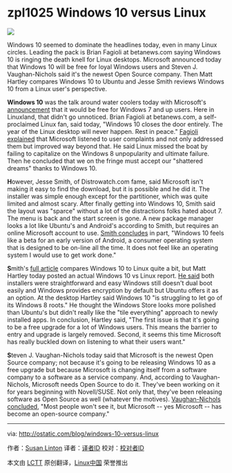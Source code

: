zpl1025
Windows 10 versus Linux
================================================================================
![](https://farm4.staticflickr.com/3852/14863156322_e4edbae70e_t.jpg)

Windows 10 seemed to dominate the headlines today, even in many Linux circles. Leading the pack is Brian Fagioli at betanews.com saying Windows 10 is ringing the death knell for Linux desktops. Microsoft announced today that Windows 10 will be free for loyal Windows users and Steven J. Vaughan-Nichols said it's the newest Open Source company. Then Matt Hartley compares Windows 10 to Ubuntu and Jesse Smith reviews Windows 10 from a Linux user's perspective.

**Windows 10** was the talk around water coolers today with Microsoft's [announcement][1] that it would be free for Windows 7 and up users. Here in Linuxland, that didn't go unnoticed. Brian Fagioli at betanews.com, a self-proclaimed Linux fan, said today, "Windows 10 closes the door entirely. The year of the Linux desktop will never happen. Rest in peace." [Fagioli explained][2] that Microsoft listened to user complaints and not only addressed them but improved way beyond that. He said Linux missed the boat by failing to capitalize on the Windows 8 unpopularity and ultimate failure. Then he concluded that we on the fringe must accept our "shattered dreams" thanks to Windows 10.

**H**owever, Jesse Smith, of Distrowatch.com fame, said Microsoft isn't making it easy to find the download, but it is possible and he did it. The installer was simple enough except for the partitioner, which was quite limited and almost scary. After finally getting into Windows 10, Smith said the layout was "sparce" without a lot of the distractions folks hated about 7. The menu is back and the start screen is gone. A new package manager looks a lot like Ubuntu's and Android's according to Smith, but requires an online Microsoft account to use. [Smith concludes][3] in part, "Windows 10 feels like a beta for an early version of Android, a consumer operating system that is designed to be on-line all the time. It does not feel like an operating system I would use to get work done."

**S**mith's [full article][4] compares Windows 10 to Linux quite a bit, but Matt Hartley today posted an actual Windows 10 vs Linux report. [He said][5] both installers were straightforward and easy Windows still doesn't dual boot easily and Windows provides encryption by default but Ubuntu offers it as an option. At the desktop Hartley said Windows 10 "is struggling to let go of its Windows 8 roots." He thought the Windows Store looks more polished than Ubuntu's but didn't really like the "tile everything" approach to newly installed apps. In conclusion, Hartley said, "The first issue is that it's going to be a free upgrade for a lot of Windows users. This means the barrier to entry and upgrade is largely removed. Second, it seems this time Microsoft has really buckled down on listening to what their users want."

**S**teven J. Vaughan-Nichols today said that Microsoft is the newest Open Source company; not because it's going to be releasing Windows 10 as a free upgrade but because Microsoft is changing itself from a software company to a software as a service company. And, according to Vaughan-Nichols, Microsoft needs Open Source to do it. They've been working on it for years beginning with Novell/SUSE. Not only that, they've been releasing software as Open Source as well (whatever the motives). [Vaughan-Nichols concluded][6], "Most people won't see it, but Microsoft -- yes Microsoft -- has become an open-source company."

--------------------------------------------------------------------------------

via: http://ostatic.com/blog/windows-10-versus-linux

作者：[Susan Linton][a]
译者：[译者ID](https://github.com/译者ID)
校对：[校对者ID](https://github.com/校对者ID)

本文由 [LCTT](https://github.com/LCTT/TranslateProject) 原创翻译，[Linux中国](http://linux.cn/) 荣誉推出

[a]:http://ostatic.com/member/susan-linton
[1]:https://news.google.com/news/section?q=microsoft+windows+10+free&ie=UTF-8&oe=UTF-8
[2]:http://betanews.com/2015/01/25/windows-10-is-the-final-nail-in-the-coffin-for-the-linux-desktop/
[3]:http://blowingupbits.com/2015/01/an-outsiders-perspective-on-windows-10-preview/
[4]:http://blowingupbits.com/2015/01/an-outsiders-perspective-on-windows-10-preview/
[5]:http://www.datamation.com/open-source/windows-vs-linux-the-2015-version-1.html
[6]:http://www.zdnet.com/article/microsoft-the-open-source-company/

